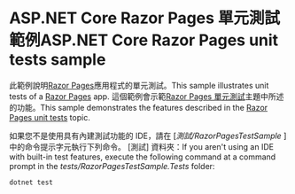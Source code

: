 # <a name="aspnet-core-razor-pages-unit-tests-sample"></a><span data-ttu-id="c72dd-101">ASP.NET Core Razor Pages 單元測試範例</span><span class="sxs-lookup"><span data-stu-id="c72dd-101">ASP.NET Core Razor Pages unit tests sample</span></span>

<span data-ttu-id="c72dd-102">此範例說明[Razor Pages](https://docs.microsoft.com/aspnet/core/mvc/razor-pages)應用程式的單元測試。</span><span class="sxs-lookup"><span data-stu-id="c72dd-102">This sample illustrates unit tests of a [Razor Pages](https://docs.microsoft.com/aspnet/core/mvc/razor-pages) app.</span></span> <span data-ttu-id="c72dd-103">這個範例會示範[Razor Pages 單元測試](https://docs.microsoft.com/aspnet/core/test/razor-pages-tests)主題中所述的功能。</span><span class="sxs-lookup"><span data-stu-id="c72dd-103">This sample demonstrates the features described in the [Razor Pages unit tests](https://docs.microsoft.com/aspnet/core/test/razor-pages-tests) topic.</span></span>

<span data-ttu-id="c72dd-104">如果您不是使用具有內建測試功能的 IDE，請在 [*測試/RazorPagesTestSample* ] 中的命令提示字元執行下列命令。 [測試] 資料夾：</span><span class="sxs-lookup"><span data-stu-id="c72dd-104">If you aren't using an IDE with built-in test features, execute the following command at a command prompt in the *tests/RazorPagesTestSample.Tests* folder:</span></span>

```console
dotnet test
```
